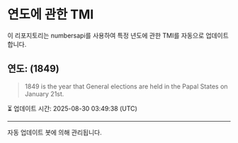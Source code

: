 
# 연도에 관한 TMI

이 리포지토리는 numbersapi를 사용하여 특정 년도에 관한 TMI를 자동으로 업데이트합니다.

## 연도: (1849)
> 1849 is the year that General elections are held in the Papal States on January 21st.

⏳ 업데이트 시간: 2025-08-30 03:49:38 (UTC)

---
자동 업데이트 봇에 의해 관리됩니다.
